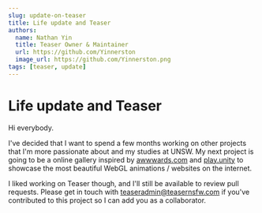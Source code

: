 ```yaml
---
slug: update-on-teaser
title: Life update and Teaser
authors:
  name: Nathan Yin
  title: Teaser Owner & Maintainer
  url: https://github.com/Yinnerston
  image_url: https://github.com/Yinnerston.png
tags: [teaser, update]
---
```


# Life update and Teaser

Hi everybody.

I've decided that I want to spend a few months working on other projects that I'm more passionate about and my studies at UNSW. My next project is going to be a online gallery inspired by [awwwards.com](https://www.awwwards.com/) and [play.unity](https://play.unity.com/) to showcase the most beautiful WebGL animations / websites on the internet.

I liked working on Teaser though, and I'll still be available to review pull requests. Please get in touch with teaseradmin@teasernsfw.com if you've contributed to this project so I can add you as a collaborator.